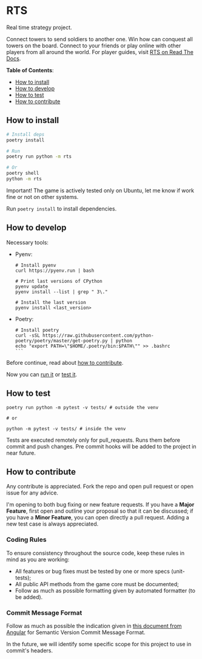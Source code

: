 # RTS

Real time strategy project.

Connect towers to send soldiers to another one. Win how can conquest all towers on the board. Connect to your friends or play online with other players from all around the world. For player guides, visit [RTS on Read The Docs](https://rts.readthedocs.io).

**Table of Contents**:

- [How to install](#how-to-install)
- [How to develop](#how-to-develop)
- [How to test](#how-to-test)
- [How to contribute](#how-to-contrinute)

## How to install

```sh
# Install deps
poetry install

# Run
poetry run python -m rts

# Or
poetry shell
python -m rts
```

Important! The game is actively tested only on Ubuntu, let me know if work fine or not on other systems.

Run `poetry install` to install dependencies.

## How to develop

Necessary tools:

- Pyenv:

  ```
  # Install pyenv
  curl https://pyenv.run | bash

  # Print last versions of CPython
  pyenv update
  pyenv install --list | grep " 3\."

  # Install the last version
  pyenv install <last_version>
  ```

- Poetry:
  ````
  # Install poetry
  curl -sSL https://raw.githubusercontent.com/python-poetry/poetry/master/get-poetry.py | python
  echo "export PATH=\"$HOME/.poetry/bin:$PATH\"" >> .bashrc
  ```
  ````

Before continue, read about [how to contribute](#how-to-contribute).

Now you can [run it](#how-to-install) or [test it](#how-to-test).

## How to test

```
poetry run python -m pytest -v tests/ # outside the venv

# or

python -m pytest -v tests/ # inside the venv
```

Tests are executed remotely only for pull_requests. Runs them before commit and push changes. Pre commit hooks will be added to the project in near future.

## How to contribute

Any contribute is appreciated. Fork the repo and open pull request or open issue for any advice.

I'm opening to both bug fixing or new feature requests. If you have a **Major Feature**, first open and outline your proposal so that it can be discussed; if you have a **Minor Feature**, you can open directly a pull request. Adding a new test case is always appreciated.

### Coding Rules

To ensure consistency throughout the source code, keep these rules in mind as you are working:

- All features or bug fixes must be tested by one or more specs (unit-tests);
- All public API methods from the game core must be documented;
- Follow as much as possible formatting given by automated formatter (to be added).

### Commit Message Format

Follow as much as possible the indication given in [this document from Angular](https://github.com/angular/angular/blob/master/CONTRIBUTING.md#-commit-message-format) for Semantic Version Commit Message Format.

In the future, we will identify some specific scope for this project to use in commit's headers.
